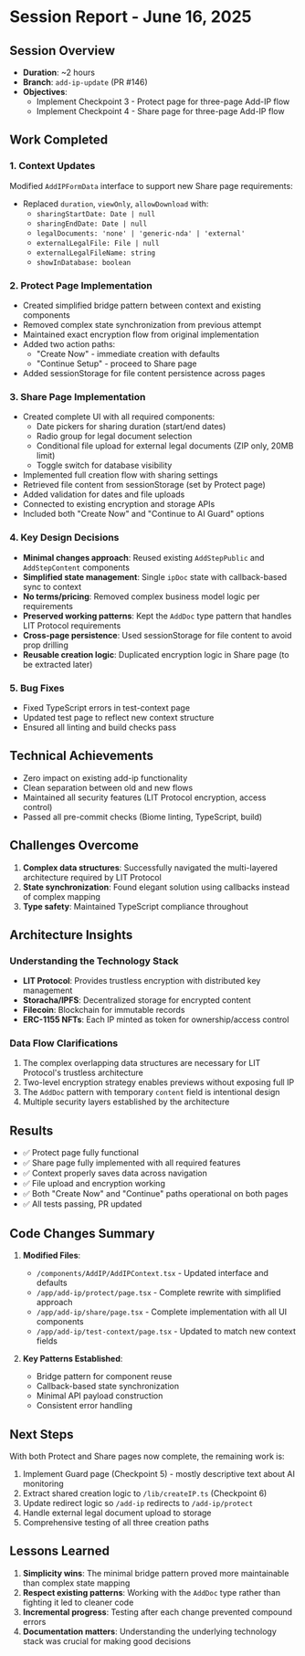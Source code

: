 # Session Report - June 16, 2025

## Session Overview
- **Duration**: ~2 hours
- **Branch**: `add-ip-update` (PR #146)
- **Objectives**: 
  - Implement Checkpoint 3 - Protect page for three-page Add-IP flow
  - Implement Checkpoint 4 - Share page for three-page Add-IP flow

## Work Completed

### 1. Context Updates
Modified `AddIPFormData` interface to support new Share page requirements:
- Replaced `duration`, `viewOnly`, `allowDownload` with:
  - `sharingStartDate: Date | null`
  - `sharingEndDate: Date | null`
  - `legalDocuments: 'none' | 'generic-nda' | 'external'`
  - `externalLegalFile: File | null`
  - `externalLegalFileName: string`
  - `showInDatabase: boolean`

### 2. Protect Page Implementation
- Created simplified bridge pattern between context and existing components
- Removed complex state synchronization from previous attempt
- Maintained exact encryption flow from original implementation
- Added two action paths:
  - "Create Now" - immediate creation with defaults
  - "Continue Setup" - proceed to Share page
- Added sessionStorage for file content persistence across pages

### 3. Share Page Implementation
- Created complete UI with all required components:
  - Date pickers for sharing duration (start/end dates)
  - Radio group for legal document selection
  - Conditional file upload for external legal documents (ZIP only, 20MB limit)
  - Toggle switch for database visibility
- Implemented full creation flow with sharing settings
- Retrieved file content from sessionStorage (set by Protect page)
- Added validation for dates and file uploads
- Connected to existing encryption and storage APIs
- Included both "Create Now" and "Continue to AI Guard" options

### 4. Key Design Decisions
- **Minimal changes approach**: Reused existing `AddStepPublic` and `AddStepContent` components
- **Simplified state management**: Single `ipDoc` state with callback-based sync to context
- **No terms/pricing**: Removed complex business model logic per requirements
- **Preserved working patterns**: Kept the `AddDoc` type pattern that handles LIT Protocol requirements
- **Cross-page persistence**: Used sessionStorage for file content to avoid prop drilling
- **Reusable creation logic**: Duplicated encryption logic in Share page (to be extracted later)

### 5. Bug Fixes
- Fixed TypeScript errors in test-context page
- Updated test page to reflect new context structure
- Ensured all linting and build checks pass

## Technical Achievements
- Zero impact on existing add-ip functionality
- Clean separation between old and new flows
- Maintained all security features (LIT Protocol encryption, access control)
- Passed all pre-commit checks (Biome linting, TypeScript, build)

## Challenges Overcome
1. **Complex data structures**: Successfully navigated the multi-layered architecture required by LIT Protocol
2. **State synchronization**: Found elegant solution using callbacks instead of complex mapping
3. **Type safety**: Maintained TypeScript compliance throughout

## Architecture Insights

### Understanding the Technology Stack
- **LIT Protocol**: Provides trustless encryption with distributed key management
- **Storacha/IPFS**: Decentralized storage for encrypted content
- **Filecoin**: Blockchain for immutable records
- **ERC-1155 NFTs**: Each IP minted as token for ownership/access control

### Data Flow Clarifications
1. The complex overlapping data structures are necessary for LIT Protocol's trustless architecture
2. Two-level encryption strategy enables previews without exposing full IP
3. The `AddDoc` pattern with temporary `content` field is intentional design
4. Multiple security layers established by the architecture

## Results
- ✅ Protect page fully functional
- ✅ Share page fully implemented with all required features
- ✅ Context properly saves data across navigation
- ✅ File upload and encryption working
- ✅ Both "Create Now" and "Continue" paths operational on both pages
- ✅ All tests passing, PR updated

## Code Changes Summary
1. **Modified Files**:
   - `/components/AddIP/AddIPContext.tsx` - Updated interface and defaults
   - `/app/add-ip/protect/page.tsx` - Complete rewrite with simplified approach
   - `/app/add-ip/share/page.tsx` - Complete implementation with all UI components
   - `/app/add-ip/test-context/page.tsx` - Updated to match new context fields

2. **Key Patterns Established**:
   - Bridge pattern for component reuse
   - Callback-based state synchronization
   - Minimal API payload construction
   - Consistent error handling

## Next Steps
With both Protect and Share pages now complete, the remaining work is:
1. Implement Guard page (Checkpoint 5) - mostly descriptive text about AI monitoring
2. Extract shared creation logic to `/lib/createIP.ts` (Checkpoint 6)
3. Update redirect logic so `/add-ip` redirects to `/add-ip/protect`
4. Handle external legal document upload to storage
5. Comprehensive testing of all three creation paths

## Lessons Learned
1. **Simplicity wins**: The minimal bridge pattern proved more maintainable than complex state mapping
2. **Respect existing patterns**: Working with the `AddDoc` type rather than fighting it led to cleaner code
3. **Incremental progress**: Testing after each change prevented compound errors
4. **Documentation matters**: Understanding the underlying technology stack was crucial for making good decisions
